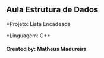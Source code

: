 <h2>Aula Estrutura de Dados</h2>
 
  *Projeto: Lista Encadeada
  
  *Linguagem: C++
  
<h4>Created by: Matheus Madureira<h4>
